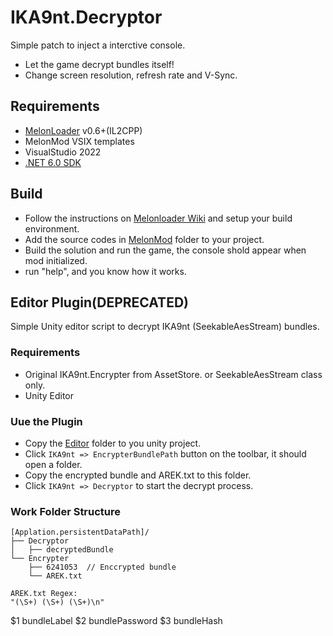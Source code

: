 # IKA9nt.Decryptor
Simple patch to inject a interctive console.
- Let the game decrypt bundles itself!
- Change screen resolution, refresh rate and V-Sync.

## Requirements
- [MelonLoader](https://github.com/LavaGang/MelonLoader) v0.6+(IL2CPP)
- MelonMod VSIX templates
- VisualStudio 2022
- [.NET 6.0 SDK](https://dotnet.microsoft.com/download/dotnet/6.0)

## Build
- Follow the instructions on [Melonloader Wiki](https://melonwiki.xyz/#/modders/quickstart?id=visual-studio-template) and setup your build environment.
- Add the source codes in [MelonMod](MelonMod) folder to your project.
- Build the solution and run the game, the console shold appear when mod initialized.
- run "help", and you know how it works.

## Editor Plugin(DEPRECATED)
Simple Unity editor script to decrypt IKA9nt (SeekableAesStream) bundles.
### Requirements
- Original IKA9nt.Encrypter from AssetStore. or SeekableAesStream class only.
- Unity Editor
### Uue the Plugin
- Copy the [Editor](Editor) folder to you unity project.
- Click ```IKA9nt => EncrypterBundlePath``` button on the toolbar, it should open a folder.
- Copy the encrypted bundle and AREK.txt to this folder.
- Click ```IKA9nt => Decryptor``` to start the decrypt process.
### Work Folder Structure
```
[Applation.persistentDataPath]/
├── Decryptor
│   ├── decryptedBundle
└── Encrypter
    ├── 6241053  // Enccrypted bundle
    └── AREK.txt

AREK.txt Regex:
"(\S+) (\S+) (\S+)\n"
```
$1 bundleLabel
$2 bundlePassword
$3 bundleHash
